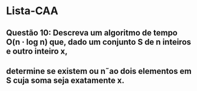 # Lista-CAA

## Questão 10: Descreva um algoritmo de tempo O(n · log n) que, dado um conjunto S de n inteiros e outro inteiro x,
## determine se existem ou n˜ao dois elementos em S cuja soma seja exatamente x.
